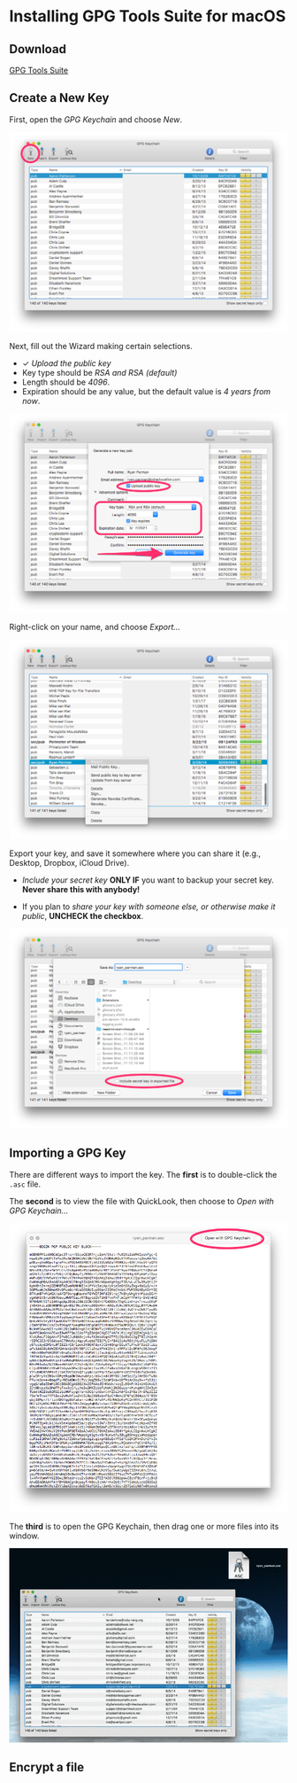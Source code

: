# Installing GPG Tools Suite for macOS

## Download

[GPG Tools Suite][gpgtools]

## Create a New Key

First, open the _GPG Keychain_ and choose _New_.

[![Create a new key](new-key.png)](new-key.png)

Next, fill out the Wizard making certain selections.

* ✓ _Upload the public key_
* Key type should be _RSA and RSA (default)_
* Length should be _4096_.
* Expiration should be any value, but the default value is _4 years from now_.

[![New Key Wizard](new-key-wizard.png)](new-key-wizard.png)

Right-click on your name, and choose _Export…_

[![GPG Listing: Export](gpg-listing-export.png)](gpg-listing-export.png)

Export your key, and save it somewhere where you can share it (e.g., Desktop, Dropbox, iCloud Drive).

* _Include your secret key_ **ONLY IF** you want to backup your secret key. **Never share this with anybody!**

* If you plan to _share your key with someone else, or otherwise make it public_, **UNCHECK the checkbox**.

[![Save Dialog](save-dialog.png)](save-dialog.png)

## Importing a GPG Key

There are different ways to import the key. The **first** is to double-click the `.asc` file.

The **second** is to view the file with QuickLook, then choose to _Open with GPG Keychain…_

[![Quicklook](quicklook.png)](quicklook.png)

The **third** is to open the GPG Keychain, then drag one or more files into its window.

[![Click and drag](click-drag.gif)](click-drag.gif)

## Encrypt a file



  [gpgtools]: https://gpgtools.org
